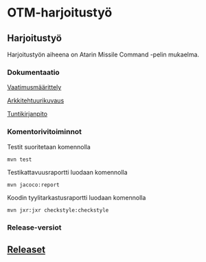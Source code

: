 # OTM-harjoitustyö

## Harjoitustyö

Harjoitustyön aiheena on Atarin Missile Command -pelin mukaelma.

### Dokumentaatio

[Vaatimusmäärittely](https://github.com/majormalfunk/otm-harjoitustyo/blob/master/dokumentaatio/Vaatimusmaarittely.md)  

[Arkkitehtuurikuvaus](https://github.com/majormalfunk/otm-harjoitustyo/blob/master/dokumentaatio/Arkkitehtuurikuvaus.md)  

[Tuntikirjanpito](https://github.com/majormalfunk/otm-harjoitustyo/blob/master/dokumentaatio/Tuntikirjanpito.md)

### Komentorivitoiminnot

Testit suoritetaan komennolla
```
mvn test
```

Testikattavuusraportti luodaan komennolla
```
mvn jacoco:report
```

Koodin tyylitarkastusraportti luodaan komennolla
```
mvn jxr:jxr checkstyle:checkstyle
```

### Release-versiot

[Releaset](https://github.com/majormalfunk/otm-harjoitustyo/releases)
---------------------
